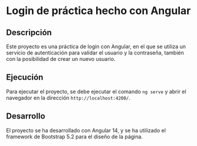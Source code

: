 # Login de práctica hecho con Angular
## Descripción
Este proyecto es una práctica de login con Angular, en el que se utiliza un servicio de autenticación para validar el usuario y la contraseña, también con la posibilidad de crear un nuevo usuario.
## Ejecución
Para ejecutar el proyecto, se debe ejecutar el comando `ng serve` y abrir el navegador en la dirección `http://localhost:4200/`.
## Desarrollo
El proyecto se ha desarrollado con Angular 14, y se ha utilizado el framework de Bootstrap 5.2 para el diseño de la página.
